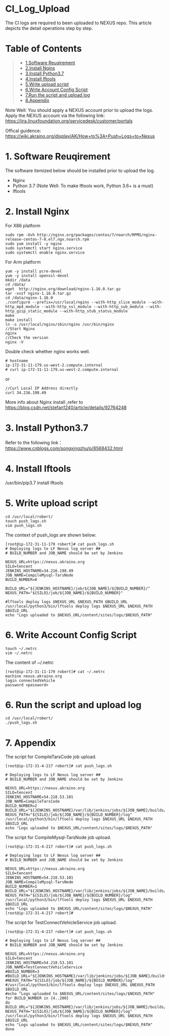 # CI_Log_Upload
The CI logs are required to been uploaded to NEXUS repo. This article depicts the detail operations step by step.

# Table of Contents
> * [1.Software Reuqirement](#main-chapter-1)
> * [2.Install Nginx](#main-chapter-2)
> * [3.Install Python3.7](#main-chapter-3)
> * [4.Install lftools](#main-chapter-4)
> * [5.Write upload script](#main-chapter-5)
> * [6.Write Account Config Script](#main-chapter-6)
> * [7.Run the script and upload log](#main-chapter-7)
> * [8.Appendix](#main-chapter-8)

Note Well:
You should apply a NEXUS account prior to upload the logs. Apply the NEXUS account via the following link:
https://jira.linuxfoundation.org/servicedesk/customer/portals

Offical guidence:  https://wiki.akraino.org/display/AK/How+to%3A+Push+Logs+to+Nexus

# 1. <a id="main-chapter-1"></a>Software Reuqirement
The software itemized below should be installed prior to upload the log.
- Nginx
- Python 3.7 (Note Well: To make lftools work, Python 3.6+ is a must)
- lftools



# 2. <a id="main-chapter-2"></a> Install Nginx 
For X86 platform
```
sudo rpm -Uvh http://nginx.org/packages/centos/7/noarch/RPMS/nginx-release-centos-7-0.el7.ngx.noarch.rpm
sudo yum install -y nginx
sudo systemctl start nginx.service
sudo systemctl enable nginx.service
```


For Arm platform
```
yum -y install pcre-devel
yum -y install openssl-devel
mkdir /data
cd /data/
wget  http://nginx.org/download/nginx-1.16.0.tar.gz
tar -xvzf nginx-1.16.0.tar.gz
cd /data/nginx-1.16.0
./configure --prefix=/usr/local/nginx --with-http_slice_module --with-http_mp4_module --with-http_ssl_module --with-http_sub_module --with-http_gzip_static_module --with-http_stub_status_module
make
make install
ln -s /usr/local/nginx/sbin/nginx /usr/bin/nginx
//Start Nginx
nginx
//Check the version
nginx -V
```

Double check whether nginx works well.
```
# hostname
ip-172-31-11-179.us-west-2.compute.internal
# curl ip-172-31-11-179.us-west-2.compute.internal
```
or
```
//Curl Local IP Address directly
curl 34.216.198.49
```

More info about Nginx install ,refer to https://blog.csdn.net/stefan1240/article/details/92764248

# 3. <a id="main-chapter-3"></a> Install Python3.7
Refer to the following link：
https://www.cnblogs.com/songxingzhu/p/8568432.html


# 4. <a id="main-chapter-4"></a> Install lftools
/usr/bin/pip3.7 install lftools



# 5. <a id="main-chapter-5"></a> Write upload script
```
cd /usr/local/robert/
touch push_logs.sh
vim push_logs.sh
```
The context of push_logs are shown below:
```
[root@ip-172-31-11-179 robert]# cat push_logs.sh
# Deploying logs to LF Nexus log server ##
# BUILD_NUMBER and JOB_NAME should be set by Jenkins

NEXUS_URL=https://nexus.akraino.org
SILO=tencent
JENKINS_HOSTNAME=34.216.198.49
JOB_NAME=CompileMysql-TarsNode
BUILD_NUMBER=0

BUILD_URL="${JENKINS_HOSTNAME}/job/${JOB_NAME}/${BUILD_NUMBER}/"
NEXUS_PATH="${SILO}/job/${JOB_NAME}/${BUILD_NUMBER}"

#lftools deploy logs $NEXUS_URL $NEXUS_PATH $BUILD_URL
/usr/local/python3/bin/lftools deploy logs $NEXUS_URL $NEXUS_PATH $BUILD_URL
echo "Logs uploaded to $NEXUS_URL/content/sites/logs/$NEXUS_PATH"
```

# 6. <a id="main-chapter-6"></a> Write Account Config Script
```
touch ~/.netrc
vim ~/.netrc
```

The content of ~/.netrc 
```
[root@ip-172-31-11-179 robert]# cat ~/.netrc
machine nexus.akraino.org
login connectedVehicle
password <password>  
```


# 6. <a id="main-chapter-6"></a> Run the script and upload log
```
cd /usr/local/robert/
./push_logs.sh
```

# 7. <a id="main-chapter-6"></a> Appendix

The script for CompileTarsCode job upload.

```
[root@ip-172-31-4-217 robert]# cat push_logs.sh

# Deploying logs to LF Nexus log server ##
# BUILD_NUMBER and JOB_NAME should be set by Jenkins

NEXUS_URL=https://nexus.akraino.org
SILO=tencent
JENKINS_HOSTNAME=54.218.53.101
JOB_NAME=CompileTarsCode
BUILD_NUMBER=2
BUILD_URL="${JENKINS_HOSTNAME}/var/lib/jenkins/jobs/${JOB_NAME}/builds/${BUILD_NUMBER}/log"
NEXUS_PATH="${SILO}/job/${JOB_NAME}/${BUILD_NUMBER}/log"
/usr/local/python3/bin/lftools deploy logs $NEXUS_URL $NEXUS_PATH $BUILD_URL
echo "Logs uploaded to $NEXUS_URL/content/sites/logs/$NEXUS_PATH"
```

The script for CompileMysql-TarsNode job upload.
```
[root@ip-172-31-4-217 robert]# cat push_logs.sh

# Deploying logs to LF Nexus log server ##
# BUILD_NUMBER and JOB_NAME should be set by Jenkins

NEXUS_URL=https://nexus.akraino.org
SILO=tencent
JENKINS_HOSTNAME=54.218.53.101
JOB_NAME=CompileMysql-TarsNode
BUILD_NUMBER=1
BUILD_URL="${JENKINS_HOSTNAME}/var/lib/jenkins/jobs/${JOB_NAME}/builds/${BUILD_NUMBER}/log"
NEXUS_PATH="${SILO}/job/${JOB_NAME}/${BUILD_NUMBER}/log"
/usr/local/python3/bin/lftools deploy logs $NEXUS_URL $NEXUS_PATH $BUILD_URL
echo "Logs uploaded to $NEXUS_URL/content/sites/logs/$NEXUS_PATH"
[root@ip-172-31-4-217 robert]#
```



The script for TestConnectVehicleService job upload.
```
[root@ip-172-31-4-217 robert]# cat push_logs.sh

# Deploying logs to LF Nexus log server ##
# BUILD_NUMBER and JOB_NAME should be set by Jenkins

NEXUS_URL=https://nexus.akraino.org
SILO=tencent
JENKINS_HOSTNAME=54.218.53.101
JOB_NAME=TestConnectVehicleService
#BUILD_NUMBER=3
#BUILD_URL="${JENKINS_HOSTNAME}/var/lib/jenkins/jobs/${JOB_NAME}/builds/${BUILD_NUMBER}/log"
#NEXUS_PATH="${SILO}/job/${JOB_NAME}/${BUILD_NUMBER}/log"
#/usr/local/python3/bin/lftools deploy logs $NEXUS_URL $NEXUS_PATH $BUILD_URL
#echo "Logs uploaded to $NEXUS_URL/content/sites/logs/$NEXUS_PATH"
for BUILD_NUMBER in {4..200}
do
BUILD_URL="${JENKINS_HOSTNAME}/var/lib/jenkins/jobs/${JOB_NAME}/builds/${BUILD_NUMBER}/log"
NEXUS_PATH="${SILO}/job/${JOB_NAME}/${BUILD_NUMBER}/log"
/usr/local/python3/bin/lftools deploy logs $NEXUS_URL $NEXUS_PATH $BUILD_URL
echo "Logs uploaded to $NEXUS_URL/content/sites/logs/$NEXUS_PATH"
done
```